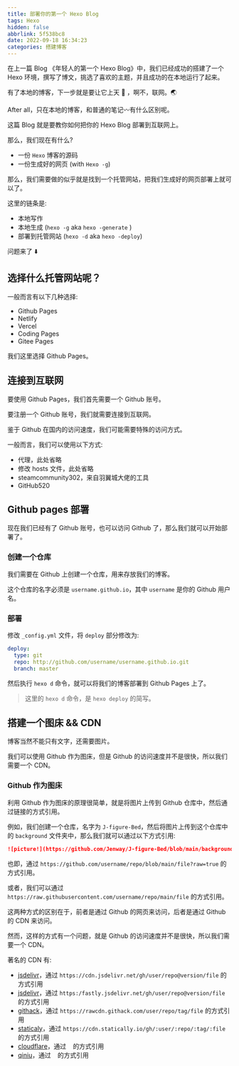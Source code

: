 ```yaml
---
title: 部署你的第一个 Hexo Blog
tags: Hexo
hidden: false
abbrlink: 5f538bc8
date: 2022-09-18 16:34:23
categories: 搭建博客
---
```


在上一篇 Blog 《年轻人的第一个 Hexo Blog》中，我们已经成功的搭建了一个 Hexo 环境，撰写了博文，挑选了喜欢的主题，并且成功的在本地运行了起来。

有了本地的博客，下一步就是要让它上天 :dash: ，啊不，联网。:earth_asia:

After all，只在本地的博客，和普通的笔记:wavy_dash:有什么区别呢。

这篇 Blog 就是要教你如何把你的 Hexo Blog 部署到互联网上。

那么，我们现在有什么?

- 一份 `Hexo` 博客的源码
- 一份生成好的网页 (with `Hexo -g`)

那么，我们需要做的似乎就是找到一个托管网站，把我们生成好的网页部署上就可以了。

这里的链条是:

- 本地写作
- 本地生成 (`hexo -g` aka `hexo -generate` )
- 部署到托管网站 (`hexo -d` aka `hexo -deploy`)

问题来了 :arrow_down:

## 选择什么托管网站呢？

一般而言有以下几种选择:

- Github Pages
- Netlify
- Vercel
- Coding Pages
- Gitee Pages

我们这里选择 Github Pages。

## 连接到互联网

要使用 Github Pages，我们首先需要一个 Github 账号。

要注册一个 Github 账号，我们就需要连接到互联网。

鉴于 Github 在国内的访问速度，我们可能需要特殊的访问方式。

一般而言，我们可以使用以下方式:

- 代理，此处省略
- 修改 hosts 文件，此处省略
- steamcommunity302，来自羽翼城大佬的工具
- GitHub520

## Github pages 部署

现在我们已经有了 Github 账号，也可以访问 Github 了，那么我们就可以开始部署了。

### 创建一个仓库

我们需要在 Github 上创建一个仓库，用来存放我们的博客。

这个仓库的名字必须是 `username.github.io`，其中 `username` 是你的 Github 用户名。

### 部署

修改 `_config.yml` 文件，将 `deploy` 部分修改为:

``` yml
deploy:
  type: git
  repo: http://github.com/username/username.github.io.git
  branch: master
```

然后执行 `hexo d` 命令，就可以将我们的博客部署到 Github Pages 上了。

> 这里的 `hexo d` 命令，是 `hexo deploy` 的简写。

## 搭建一个图床 && CDN

博客当然不能只有文字，还需要图片。

我们可以使用 Github 作为图床，但是 Github 的访问速度并不是很快，所以我们需要一个 CDN。

### Github 作为图床

利用 Github 作为图床的原理很简单，就是将图片上传到 Github 仓库中，然后通过链接的方式引用。

例如，我们创建一个仓库，名字为 `J-figure-Bed`，然后将图片上传到这个仓库中的 `background` 文件夹中，那么我们就可以通过以下方式引用:

``` markdown
![picture!](https://github.com/Jenway/J-figure-Bed/blob/main/background/banner.jpg?raw=true)
```

也即，通过 `https://github.com/username/repo/blob/main/file?raw=true` 的方式引用。

或者，我们可以通过 `https://raw.githubusercontent.com/username/repo/main/file` 的方式引用。

这两种方式的区别在于，前者是通过 Github 的网页来访问，后者是通过 Github 的 CDN 来访问。

然而，这样的方式有一个问题，就是 Github 的访问速度并不是很快，所以我们需要一个 CDN。

著名的 CDN 有:

- [jsdelivr](https://www.jsdelivr.com/)，通过 `https://cdn.jsdelivr.net/gh/user/repo@version/file` 的方式引用
- [jsdelivr](https://www.jsdelivr.com/)，通过 `https:/fastly.jsdelivr.net/gh/user/repo@version/file` 的方式引用
- [githack](https://raw.githack.com/)，通过 `https://rawcdn.githack.com/user/repo/tag/file` 的方式引用
- [staticaly](https://statically.io/)，通过 `https://cdn.statically.io/gh/:user/:repo/:tag/:file` 的方式引用
- [cloudflare](https://www.cloudflare.com/)，通过 ` ` 的方式引用
- [qiniu](https://www.qiniu.com/)，通过 ` ` 的方式引用
